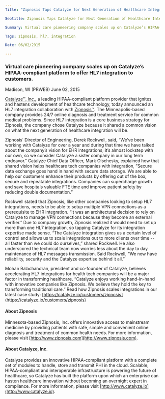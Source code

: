 ```yaml
---
Title: "Zipnosis Taps Catalyze for Next Generation of Healthcare Integration"

Seotitle: Zipnosis Taps Catalyze for Next Generation of Healthcare Integration

Summary: Virtual care pioneering company scales up on Catalyze’s HIPAA-compliant platform to offer HL7 integration to customers.

Tags: zipnosis, hl7, integration

Date: 06/02/2015

---
```

### Virtual care pioneering company scales up on Catalyze’s HIPAA-compliant platform to offer HL7 integration to customers.

Madison, WI (PRWEB) June 02, 2015

[Catalyze™, Inc.](https://catalyze.io), a leading HIPAA-compliant platform provider that ignites and hastens development of healthcare technology, today announced an HL7 integration collaboration with [Zipnosis™](http://www.zipnosis.com). The Minneapolis-based company provides 24/7 online diagnosis and treatment service for common medical problems. Since HL7 integration is a core business strategy for Zipnosis, the company chose Catalyze because it shared a common vision on what the next generation of healthcare integration will be.

Zipnosis’ Director of Engineering, Derek Rockwell, said, “We’ve been working with Catalyze for over a year and during that time we have talked about the company’s vision for EHR integrations; it’s almost lockstep with our own, so we consider Catalyze a sister company in our long term endeavor.” Catalyze Chief Data Officer, Mark Olschesky, explained how that shared vision helps healthcare tech companies with integration, ”Secure data exchange goes hand in hand with secure data storage. We are able to help our customers enhance their products by offering out of the box, secure and repeatable integrations. Companies can supercharge growth and save hospitals valuable FTE time and improve patient safety by reducing double documentation.”

Rockwell stated that Zipnosis, like other companies looking to setup HL7 integrations, needs to be able to setup multiple VPN connections as a prerequisite to EHR integration. “It was an architectural decision to rely on Catalyze to manage VPN connections because they become an external verifier.” Due to company growth, Zipnosis realized it would need to set up more than one HL7 integration, so tapping Catalyze for its integration expertise made sense. “The Catalyze integration gives us a certain level of control and allows us to scale integrations out to more clients over time -- all faster than we could do ourselves,” shared Rockwell. He also underscored the technical team now worries less about the day to day maintenance of HL7 messages transmission. Said Rockwell, “We now have reliability, security and the Catalyze expertise behind it all.”

Mohan Balachandran, president and co-founder of Catalyze, believes accelerating HL7 integrations for health tech companies will be a major factor in transforming healthcare. “Catalyze enjoys working hand-in-hand with innovative companies like Zipnosis. We believe they hold the key to transforming traditional care.”
Read how Zipnosis scales integrations in our latest case study: [https://catalyze.io/customers/zipnosis](https://catalyze.io/customers/zipnosis)

#### About Zipnosis

Minnesota-based Zipnosis, Inc. offers innovative access to mainstream medicine by providing patients with safe, simple and convenient online diagnosis and treatment of common health needs. For more information, please visit [http://www.zipnosis.com](http://www.zipnosis.com).

#### About Catalyze, Inc.

Catalyze provides an innovative HIPAA-compliant platform with a complete set of modules to handle, store and transmit PHI in the cloud. Scalable, HIPAA-compliant and interoperable infrastructure is powering the future of healthcare, so Catalyze has built the platform upon which an enterprise can hasten healthcare innovation without becoming an overnight expert in compliance. For more information, please visit [http://www.catalyze.io](http://www.catalyze.io).
